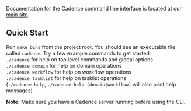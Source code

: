 Documentation for the Cadence command line interface is located at our [main site](https://cadenceworkflow.io/docs/08_cli).

## Quick Start
Run `make bins` from the project root. You should see an executable file called `cadence`. Try a few example commands to 
get started:   
`./cadence` for help on top level commands and global options   
`./cadence domain` for help on domain operations  
`./cadence workflow` for help on workflow operations  
`./cadence tasklist` for help on tasklist operations  
(`./cadence help`, `./cadence help [domain|workflow]` will also print help messages)

**Note:** Make sure you have a Cadence server running before using the CLI.
